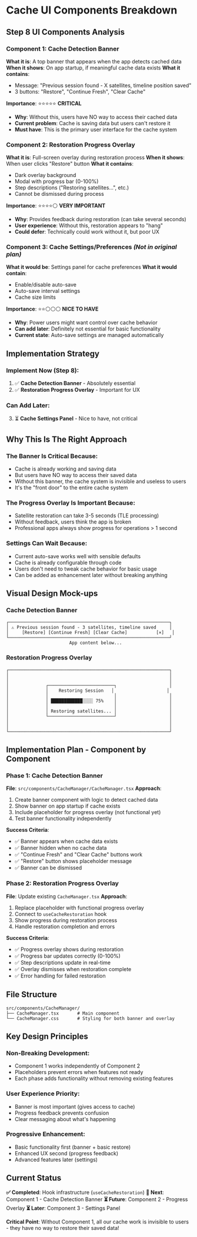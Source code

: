 # Cache UI Components Breakdown

## Step 8 UI Components Analysis

### **Component 1: Cache Detection Banner**
**What it is**: A top banner that appears when the app detects cached data
**When it shows**: On app startup, if meaningful cache data exists
**What it contains**:
- Message: "Previous session found - X satellites, timeline position saved"
- 3 buttons: "Restore", "Continue Fresh", "Clear Cache"

**Importance**: ⭐⭐⭐⭐⭐ **CRITICAL**
- **Why**: Without this, users have NO way to access their cached data
- **Current problem**: Cache is saving data but users can't restore it
- **Must have**: This is the primary user interface for the cache system

### **Component 2: Restoration Progress Overlay**
**What it is**: Full-screen overlay during restoration process
**When it shows**: When user clicks "Restore" button
**What it contains**:
- Dark overlay background
- Modal with progress bar (0-100%)
- Step descriptions ("Restoring satellites...", etc.)
- Cannot be dismissed during process

**Importance**: ⭐⭐⭐⭐⚪ **VERY IMPORTANT**
- **Why**: Provides feedback during restoration (can take several seconds)
- **User experience**: Without this, restoration appears to "hang"
- **Could defer**: Technically could work without it, but poor UX

### **Component 3: Cache Settings/Preferences** *(Not in original plan)*
**What it would be**: Settings panel for cache preferences
**What it would contain**:
- Enable/disable auto-save
- Auto-save interval settings
- Cache size limits

**Importance**: ⭐⭐⚪⚪⚪ **NICE TO HAVE**
- **Why**: Power users might want control over cache behavior
- **Can add later**: Definitely not essential for basic functionality
- **Current state**: Auto-save settings are managed automatically

## Implementation Strategy

### **Implement Now (Step 8)**:
1. ✅ **Cache Detection Banner** - Absolutely essential
2. ✅ **Restoration Progress Overlay** - Important for UX

### **Can Add Later**:
3. ⏳ **Cache Settings Panel** - Nice to have, not critical

## Why This Is The Right Approach

### **The Banner Is Critical Because**:
- Cache is already working and saving data
- But users have NO way to access their saved data
- Without this banner, the cache system is invisible and useless to users
- It's the "front door" to the entire cache system

### **The Progress Overlay Is Important Because**:
- Satellite restoration can take 3-5 seconds (TLE processing)
- Without feedback, users think the app is broken
- Professional apps always show progress for operations > 1 second

### **Settings Can Wait Because**:
- Current auto-save works well with sensible defaults
- Cache is already configurable through code
- Users don't need to tweak cache behavior for basic usage
- Can be added as enhancement later without breaking anything

## Visual Design Mock-ups

### **Cache Detection Banner**
```
┌─────────────────────────────────────────────────────────────┐
│ ⚠️ Previous session found - 3 satellites, timeline saved     │
│     [Restore] [Continue Fresh] [Clear Cache]           [×]   │
└─────────────────────────────────────────────────────────────┘
                        App content below...
```

### **Restoration Progress Overlay**
```
┌─────────────────────────────────────────────────────────────┐
│                                                             │
│                                                             │
│              ┌─────────────────────────┐                    │
│              │    Restoring Session   │                    │
│              │                         │                    │
│              │ ████████████░░░░ 75%    │                    │
│              │                         │                    │
│              │ Restoring satellites... │                    │
│              └─────────────────────────┘                    │
│                                                             │
│                                                             │
└─────────────────────────────────────────────────────────────┘
```

## Implementation Plan - Component by Component

### **Phase 1: Cache Detection Banner**
**File**: `src/components/CacheManager/CacheManager.tsx`
**Approach**:
1. Create banner component with logic to detect cached data
2. Show banner on app startup if cache exists
3. Include placeholder for progress overlay (not functional yet)
4. Test banner functionality independently

**Success Criteria**:
- ✅ Banner appears when cache data exists
- ✅ Banner hidden when no cache data
- ✅ "Continue Fresh" and "Clear Cache" buttons work
- ✅ "Restore" button shows placeholder message
- ✅ Banner can be dismissed

### **Phase 2: Restoration Progress Overlay**
**File**: Update existing `CacheManager.tsx`
**Approach**:
1. Replace placeholder with functional progress overlay
2. Connect to `useCacheRestoration` hook
3. Show progress during restoration process
4. Handle restoration completion and errors

**Success Criteria**:
- ✅ Progress overlay shows during restoration
- ✅ Progress bar updates correctly (0-100%)
- ✅ Step descriptions update in real-time
- ✅ Overlay dismisses when restoration complete
- ✅ Error handling for failed restoration

## File Structure

```
src/components/CacheManager/
├── CacheManager.tsx       # Main component
└── CacheManager.css       # Styling for both banner and overlay
```

## Key Design Principles

### **Non-Breaking Development**:
- Component 1 works independently of Component 2
- Placeholders prevent errors when features not ready
- Each phase adds functionality without removing existing features

### **User Experience Priority**:
- Banner is most important (gives access to cache)
- Progress feedback prevents confusion
- Clear messaging about what's happening

### **Progressive Enhancement**:
- Basic functionality first (banner + basic restore)
- Enhanced UX second (progress feedback)
- Advanced features later (settings)

## Current Status

**✅ Completed**: Hook infrastructure (`useCacheRestoration`)
**🚧 Next**: Component 1 - Cache Detection Banner
**⏳ Future**: Component 2 - Progress Overlay
**⏳ Later**: Component 3 - Settings Panel

**Critical Point**: Without Component 1, all our cache work is invisible to users - they have no way to restore their saved data! 